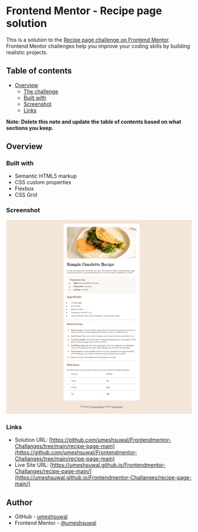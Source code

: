 # Frontend Mentor - Recipe page solution

This is a solution to the [Recipe page challenge on Frontend Mentor](https://www.frontendmentor.io/challenges/recipe-page-KiTsR8QQKm). Frontend Mentor challenges help you improve your coding skills by building realistic projects. 

## Table of contents

- [Overview](#overview)
  - [The challenge](#the-challenge)
  - [Built with](#built-with)
  - [Screenshot](#screenshot)
  - [Links](#links)

**Note: Delete this note and update the table of contents based on what sections you keep.**

## Overview

### Built with

- Semantic HTML5 markup
- CSS custom properties
- Flexbox
- CSS Grid

### Screenshot

![](./assets/images/Screenshot.png)

### Links

- Solution URL: [https://github.com/umeshsuwal/Frontendmentor-Challanges/tree/main/recipe-page-main](https://github.com/umeshsuwal/Frontendmentor-Challanges/tree/main/recipe-page-main)
- Live Site URL: [https://umeshsuwal.github.io/Frontendmentor-Challanges/recipe-page-main/](https://umeshsuwal.github.io/Frontendmentor-Challanges/recipe-page-main/)

## Author

- GitHub - [umeshsuwal](https://github.com/umeshsuwal)
- Frontend Mentor - [@umeshsuwal](https://www.frontendmentor.io/profile/umeshsuwal)
